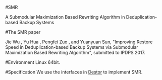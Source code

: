 #SMR

A Submodular Maximization Based Rewriting Algorithm in Deduplication-based Backup Systems

#The SMR paper

Jie Wu , Yu Hua , Pengfei Zuo , and Yuanyuan Sun, "Improving Restore Speed in Deduplication-based Backup Systems via Submodular Maximization Based Rewriting Algorithm", submitted to IPDPS 2017.

#Environment
Linux 64bit.

#Specification
We use the interfaces in [Destor](https://github.com/fomy/destor) to implement SMR.


